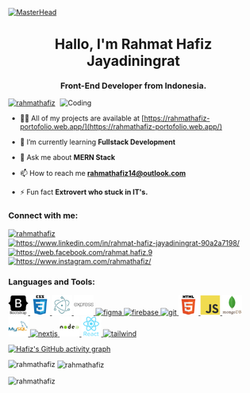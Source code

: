 [![MasterHead](https://developers.giphy.com/branch/master/static/api-512d36c09662682717108a38bbb5c57d.gif)](https://rahmathafiz.github.io/)
<h1 align="center">Hallo, I'm Rahmat Hafiz Jayadiningrat</h1>
<h3 align="center">Front-End Developer from Indonesia.</h3>
<img align="right" alt="Coding" width="400" src="https://cdn.dribbble.com/users/662463/screenshots/3281817/rolling_chair_reel_monchomasse.gif">

<p align="left"> <a href="https://twitter.com/rahmathafiz" target="blank"><img src="https://img.shields.io/twitter/follow/rahmathafiz?logo=twitter&style=for-the-badge" alt="rahmathafiz" /></a> </p>

- 👨‍💻 All of my projects are available at [https://rahmathafiz-portofolio.web.app/](https://rahmathafiz-portofolio.web.app/)
  
- 🌱 I’m currently learning **Fullstack Development**

- 💬 Ask me about **MERN Stack**

- 📫 How to reach me **rahmathafiz14@outlook.com**

- ⚡ Fun fact **Extrovert who stuck in IT's.**

<h3 align="left">Connect with me:</h3>
<p align="left">
<a href="https://twitter.com/rahmathafiz" target="blank"><img align="center" src="https://raw.githubusercontent.com/rahuldkjain/github-profile-readme-generator/master/src/images/icons/Social/twitter.svg" alt="rahmathafiz" height="30" width="40" /></a>
<a href="https://linkedin.com/in/https://www.linkedin.com/in/rahmat-hafiz-jayadiningrat-90a2a7198/" target="blank"><img align="center" src="https://raw.githubusercontent.com/rahuldkjain/github-profile-readme-generator/master/src/images/icons/Social/linked-in-alt.svg" alt="https://www.linkedin.com/in/rahmat-hafiz-jayadiningrat-90a2a7198/" height="30" width="40" /></a>
<a href="https://fb.com/https://web.facebook.com/rahmat.hafiz.9" target="blank"><img align="center" src="https://raw.githubusercontent.com/rahuldkjain/github-profile-readme-generator/master/src/images/icons/Social/facebook.svg" alt="https://web.facebook.com/rahmat.hafiz.9" height="30" width="40" /></a>
<a href="https://instagram.com/https://www.instagram.com/rahmathafiz/" target="blank"><img align="center" src="https://raw.githubusercontent.com/rahuldkjain/github-profile-readme-generator/master/src/images/icons/Social/instagram.svg" alt="https://www.instagram.com/rahmathafiz/" height="30" width="40" /></a>
</p>

<h3 align="left">Languages and Tools:</h3>
<p align="left"> <a href="https://getbootstrap.com" target="_blank" rel="noreferrer"> <img src="https://raw.githubusercontent.com/devicons/devicon/master/icons/bootstrap/bootstrap-plain-wordmark.svg" alt="bootstrap" width="40" height="40"/> </a> <a href="https://www.w3schools.com/css/" target="_blank" rel="noreferrer"> <img src="https://raw.githubusercontent.com/devicons/devicon/master/icons/css3/css3-original-wordmark.svg" alt="css3" width="40" height="40"/> </a> <a href="https://www.electronjs.org" target="_blank" rel="noreferrer"> <img src="https://raw.githubusercontent.com/devicons/devicon/master/icons/electron/electron-original.svg" alt="electron" width="40" height="40"/> </a> <a href="https://expressjs.com" target="_blank" rel="noreferrer"> <img src="https://raw.githubusercontent.com/devicons/devicon/master/icons/express/express-original-wordmark.svg" alt="express" width="40" height="40"/> </a> <a href="https://www.figma.com/" target="_blank" rel="noreferrer"> <img src="https://www.vectorlogo.zone/logos/figma/figma-icon.svg" alt="figma" width="40" height="40"/> </a> <a href="https://firebase.google.com/" target="_blank" rel="noreferrer"> <img src="https://www.vectorlogo.zone/logos/firebase/firebase-icon.svg" alt="firebase" width="40" height="40"/> </a> <a href="https://git-scm.com/" target="_blank" rel="noreferrer"> <img src="https://www.vectorlogo.zone/logos/git-scm/git-scm-icon.svg" alt="git" width="40" height="40"/> </a> <a href="https://www.w3.org/html/" target="_blank" rel="noreferrer"> <img src="https://raw.githubusercontent.com/devicons/devicon/master/icons/html5/html5-original-wordmark.svg" alt="html5" width="40" height="40"/> </a> <a href="https://developer.mozilla.org/en-US/docs/Web/JavaScript" target="_blank" rel="noreferrer"> <img src="https://raw.githubusercontent.com/devicons/devicon/master/icons/javascript/javascript-original.svg" alt="javascript" width="40" height="40"/> </a> <a href="https://www.mongodb.com/" target="_blank" rel="noreferrer"> <img src="https://raw.githubusercontent.com/devicons/devicon/master/icons/mongodb/mongodb-original-wordmark.svg" alt="mongodb" width="40" height="40"/> </a> <a href="https://www.mysql.com/" target="_blank" rel="noreferrer"> <img src="https://raw.githubusercontent.com/devicons/devicon/master/icons/mysql/mysql-original-wordmark.svg" alt="mysql" width="40" height="40"/> </a> <a href="https://nextjs.org/" target="_blank" rel="noreferrer"> <img src="https://cdn.worldvectorlogo.com/logos/nextjs-2.svg" alt="nextjs" width="40" height="40"/> </a> <a href="https://nodejs.org" target="_blank" rel="noreferrer"> <img src="https://raw.githubusercontent.com/devicons/devicon/master/icons/nodejs/nodejs-original-wordmark.svg" alt="nodejs" width="40" height="40"/> </a> <a href="https://reactjs.org/" target="_blank" rel="noreferrer"> <img src="https://raw.githubusercontent.com/devicons/devicon/master/icons/react/react-original-wordmark.svg" alt="react" width="40" height="40"/> </a> <a href="https://tailwindcss.com/" target="_blank" rel="noreferrer"> <img src="https://www.vectorlogo.zone/logos/tailwindcss/tailwindcss-icon.svg" alt="tailwind" width="40" height="40"/> </a> </p>

[![Hafiz's GitHub activity graph](https://activity-graph.herokuapp.com/graph?username=rahmathafiz&&theme=xcode)](https://github.com/RahmatHafiz)

<p><img align="left" src="https://github-readme-stats.vercel.app/api/top-langs?username=rahmathafiz&show_icons=true&locale=en&layout=compact&theme=tokyonight" alt="rahmathafiz" /></p>

<p>&nbsp;<img align="center" src="https://github-readme-stats.vercel.app/api?username=rahmathafiz&show_icons=true&locale=en&theme=tokyonight" alt="rahmathafiz" /></p>

<p><img align="center" src="https://github-readme-streak-stats.herokuapp.com/?user=rahmathafiz&&theme=tokyonight" alt="rahmathafiz" /></p>
